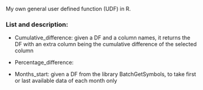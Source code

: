 My own general user defined function (UDF) in R.

### List and description:

* Cumulative_difference: given a DF and a column names, it returns the DF with an extra column being the cumulative difference of the selected column
* Percentage_difference:

* Months_start: given a DF from the library BatchGetSymbols, to take first or last available data of each month only
